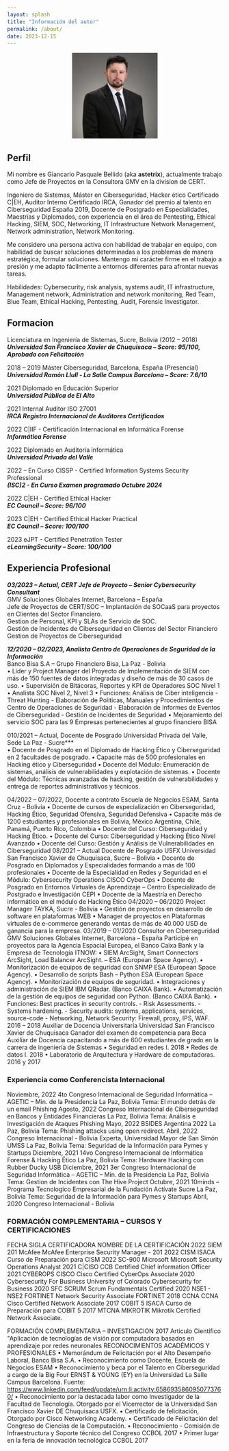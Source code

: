 ```yaml
---
layout: splash
title: "Información del autor"
permalink: /about/
date: 2023-12-15
---
```


<p align="center" >
<img src="/assets/images/avatar.png" width="200" height="200">
</p>

## Perfil

Mi nombre es Giancarlo Pasquale Bellido (aka **astetrix**), actualmente trabajo como Jefe de Proyectos en la Consultora GMV en la division de CERT.

Ingeniero de Sistemas, Máster en Ciberseguridad, Hacker ético Certificado C|EH, Auditor Interno Certificado IRCA, Ganador del premio al talento en Ciberseguridad España 2019, Docente de Postgrado en Especialidades, Maestrías y Diplomados, con experiencia en el área de Pentesting, Ethical Hacking, SIEM, SOC, Networking, IT Infrastructure Network Management, Network administration, Network Monitoring.<br>

Me considero una persona activa con habilidad de trabajar en equipo, con habilidad de buscar soluciones determinadas a los problemas de manera estratégica, formular soluciones. Mantengo mi carácter firme en el trabajo a presión y me adapto fácilmente a entornos diferentes para afrontar nuevas tareas.<br>

Habilidades: Cybersecurity, risk analysis, systems audit, IT infrastructure, Management network, Administration and network monitoring, Red Team, Blue Team, Ethical Hacking, Pentesting, Audit, Forensic Investigator.


## Formacion

Licenciatura en Ingeniería de Sistemas, Sucre, Bolivia (2012 – 2018)<br>
***Universidad San Francisco Xavier de Chuquisaca – Score: 95/100, Aprobado con Felicitación***

2018 – 2019 Máster Ciberseguridad, Barcelona, España (Presencial)<br>
***Universidad Ramón Llull - La Salle Campus Barcelona – Score: 7.6/10***

2021 Diplomado en Educación Superior<br>
***Universidad Pública de El Alto***

2021 Internal Auditor ISO 27001<br>
***IRCA Registro Internacional de Auditores Certificados***

2022 C|IIF - Certificación Internacional en Informática Forense<br>
***Informática Forense***

2022 Diplomado en Auditoria informática<br>
***Universidad Privada del Valle***

2022 – En Curso CISSP - Certified Information Systems Security Professional<br>
***(ISC)2 - En Curso Examen programado Octubre 2024***

2022 C|EH - Certified Ethical Hacker<br>
***EC Council – Score: 96/100***

2023 C|EH - Certified Ethical Hacker Practical<br>
***EC Council – Score: 100/100***

2023 eJPT - Certified Penetration Tester<br>
***eLearningSecurity – Score: 100/100***

## Experiencia Profesional

***03/2023 – Actual, CERT Jefe de Proyecto – Senior Cybersecurity Consultant***<br>
GMV Soluciones Globales Internet, Barcelona – España<br>
Jefe de Proyectos de CERT/SOC – Implantación de SOCaaS para proyectos en Clientes del Sector Financiero.<br>
Gestion de Personal, KPI y SLAs de Servicio de SOC.<br>
Gestión de Incidentes de Ciberseguridad en Clientes del Sector Financiero<br>
Gestion de Proyectos de Ciberseguridad<br>

***12/2020 – 02/2023, Analista Centro de Operaciones de Seguridad de la Información***<br>
Banco Bisa S.A – Grupo Financiero Bisa, La Paz - Bolivia<br>
• Líder y Project Manager del Proyecto de Implementación de SIEM con más de 150 fuentes de datos integradas y diseño de más de 30 casos de uso.
• Supervisión de Bitácoras, Reportes y KPI de Operadores SOC Nivel 1
• Analista SOC Nivel 2, Nivel 3
• Funciones: Análisis de Ciber inteligencia - Threat Hunting - Elaboración de Politicas, Manuales y Procedimientos de Centro de Operaciones de Seguridad - Elaboración de Informes de Eventos de Ciberseguridad - Gestión de Incidentes de Seguridad
• Mejoramiento del servicio SOC para las 9 Empresas pertenecientes al grupo financiero BISA

010/2021 – Actual, Docente de Posgrado Universidad Privada del Valle, Sede La Paz - Sucre***<br>
• Docente de Posgrado en el Diplomado de Hacking Ético y Ciberseguridad en 2 facultades de posgrado.
• Capacite más de 500 profesionales en Hacking ético y Ciberseguridad
• Docente del Módulo: Enumeración de sistemas, análisis de vulnerabilidades y explotación de sistemas.
• Docente del Módulo: Técnicas avanzadas de hacking, gestión de vulnerabilidades y entrega de reportes administrativos y técnicos.

04/2022 – 07/2022, Docente a contrato  Escuela de Negocios ESAM, Santa Cruz - Bolivia
• Docente de cursos de especialización en Ciberseguridad, Hacking Ético, Seguridad Ofensiva, Seguridad Defensiva
• Capacite más de 1200 estudiantes y profesionales en Bolivia, México Argentina, Chile, Panamá, Puerto Rico, Colombia
• Docente del Curso: Ciberseguridad y Hacking Ético.
• Docente del Curso: Ciberseguridad y Hacking Ético Nivel Avanzado
• Docente del Curso: Gestión y Análisis de Vulnerabilidades en Ciberseguridad
08/2021 – Actual Docente de Posgrado
USFX Universidad San Francisco Xavier de Chuquisaca, Sucre – Bolivia
• Docente de Posgrado en Diplomados y Especialidades formando a más de 100 profesionales
• Docente de la Especialidad en Redes y Seguridad en el Módulo: Cybersecurity Operations CISCO CyberOps
• Docente de Posgrado en Entornos Virtuales de Aprendizaje – Centro Especializado de Postgrado e Investigación CEPI
• Docente de la Maestría en Derecho informático en el módulo de Hacking Ético
04/2020 – 06/2020 Project Manager
TAYKA, Sucre - Bolivia
• Gestión de proyectos en desarrollo de software en plataformas WEB
• Manager de proyectos en Plataformas virtuales de e-commerce generando ventas de más de 40.000 USD de ganancia para la empresa.
03/2019 – 01/2020 Consultor en Ciberseguridad
GMV Soluciones Globales Internet, Barcelona – España
Participé en proyectos para la Agencia Espacial Europea, el Banco Caixa Bank y la Empresa de Tecnología ITNOW:
• SIEM ArcSight, Smart Connectors ArcSight, Load Balancer ArcSight. – ESA (European Space Agency).
• Monitorización de equipos de seguridad con SNMP ESA (European Space Agency).
• Desarrollo de scripts Bash – Python ESA (European Space Agency).
• Monitorización de equipos de seguridad.
• Integraciones y administración de SIEM IBM QRadar. (Banco CAIXA Bank).
• Automatización de la gestión de equipos de seguridad con Python. (Banco CAIXA Bank).
• Funciones: Best practices in security controls. - Risk Assessments. - Systems hardening. - Security audits: systems, applications, services, source-code - Networking, Network Security: Firewall, proxy, IPS, WAF.
2016 – 2018 Auxiliar de Docencia Universitaria
Universidad San Francisco Xavier de Chuquisaca
Ganador del examen de competencia para Beca Auxiliar de Docencia capacitando a más de 600 estudiantes de grado en la carrera de ingeniería de Sistemas
• Seguridad en redes I. 2018
• Redes de datos I. 2018
• Laboratorio de Arquitectura y Hardware de computadoras. 2016 y 2017


### Experiencia como Conferencista Internacional
Noviembre, 2022 4to Congreso Internacional de Seguridad Informática – AGETIC – Min. de la Presidencia
La Paz, Bolivia Tema: El mundo detrás de un email Phishing
Agosto, 2022 Congreso Internacional de Ciberseguridad en Bancos y Entidades Financieras
La Paz, Bolivia Tema: Análisis e Investigación de Ataques Phishing
Mayo, 2022 BSIDES Argentina 2022
La Paz, Bolivia Tema: Phishing attacks using open redirect.
Abril, 2022 Congreso Internacional - Bolivia Experta, Universidad Mayor de San Simón UMSS
La Paz, Bolivia Tema: Seguridad de la Información para Pymes y Startups
Diciembre, 2021 14vo Congreso Internacional de Informática Forense & Hacking Ético
La Paz, Bolivia Tema: Hardware Hacking con Rubber Ducky USB
Diciembre, 2021 3er Congreso Internacional de Seguridad Informática – AGETIC – Min. de la Presidencia
La Paz, Bolivia Tema: Gestion de Incidentes con The Hive Project
Octubre, 2021 10minds – Programa Tecnologico Empresarial de la Fundación Actívate Sucre
La Paz, Bolivia Tema: Seguridad de la Información para Pymes y Startups
Abril, 2020 Congreso Internacional - Bolivia


### FORMACIÓN COMPLEMENTARIA – CURSOS Y CERTIFICACIONES
FECHA
SIGLA
CERTIFICADORA
NOMBRE DE LA CERTIFICACIÓN
2022
SIEM 201
McAfee
McAfee Enterprise Security Manager - 201
2022
CISM
ISACA
Curso de Preparación para CISM
2022
SC-900
Microsoft
Microsoft Security Operations Analyst
2021
C|CISO
CCB
Certified Chief information Officer
2021
CYBEROPS
CISCO
Cisco Certified CyberOps Associate
2020
Cybersecurity For Business
University of Colorado
Cybersecurity for Business
2020
SFC
SCRUM
Scrum Fundamentals Certified
2020
NSE1 - NSE2
FORTINET
Network Security Associate FORTINET
2018
CCNA
CCNA
Cisco Certified Network Associate
2017
COBIT 5
ISACA
Curso de Preparación para COBIT 5
2017
MTCNA
MIKROTIK
Mikrotik Certified Network Associate.

FORMACIÓN COMPLEMENTARIA – INVESTIGACION
2017
Articulo Científico "Aplicación de tecnologías de visión por computadora basados en aprendizaje por redes neuronales
RECONOCIMIENTOS ACADÉMICOS Y PROFESIONALES
• Memorándum de Felicitación por el Alto Desempeño Laboral, Banco Bisa S.A.
• Reconocimiento como Docente, Escuela de Negocios ESAM
• Reconocimiento y beca por el Talento en Ciberseguridad a cargo de la Big Four ERNST & YOUNG (EY) en la Universidad La Salle Campus Barcelona. Fuente: https://www.linkedin.com/feed/update/urn:li:activity:6586935860950773760/
• Reconocimiento por la destacada labor como Investigador de la Facultad de Tecnología. Otorgado por el Vicerrector de la Universidad San Francisco Xavier DE Chuquisaca USFX.
• Certificado de felicitación, Otorgado por Cisco Networking Academy.
• Certificado de Felicitación del Congreso de Ciencias de la Computación.
• Reconocimiento - Comisión de Infraestructura y Soporte técnico del Congreso CCBOL 2017
• Primer lugar en la feria de innovación tecnológica CCBOL 2017



<!-- - [Preparación OSCP](https://gist.github.com/s4vitar/b88fefd5d9fbbdcc5f30729f7e06826e)
- [Preparación OSWP](https://gist.github.com/s4vitar/3b42532d7d78bafc824fb28a95c8a5eb)
- [Cómo construir tu propio sistema Linux](https://gist.github.com/s4vitar/8a2b18ec1f1b16226e21d4b89cbef270) -->
